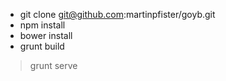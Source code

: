 * git clone git@github.com:martinpfister/goyb.git
* npm install
* bower install
* grunt build

> grunt serve